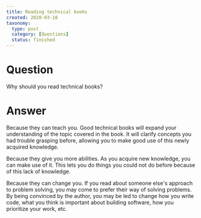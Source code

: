 ```yaml
---
title: Reading technical books
created: 2020-03-18
taxonomy:
  type: post
  category: [Questions]
  status: finished
---
```


# Question
Why should you read technical books?

# Answer
Because they can teach you. Good technical books will expand your understanding of the topic covered in the book. It will clarify concepts you had trouble grasping before, allowing you to make good use of this newly acquired knowledge.

Because they give you more abilities. As you acquire new knowledge, you can make use of it. This lets you do things you could not do before because of this lack of knowledge.

Because they can change you. If you read about someone else's approach to problem solving, you may come to prefer their way of solving problems. By being convinced by the author, you may be led to change how you write code, what you think is important about building software, how you prioritize your work, etc.
